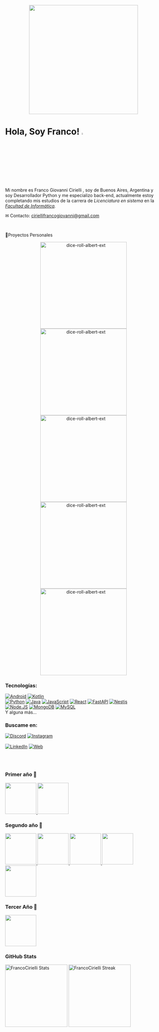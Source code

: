 <p align="center">
   <img src="https://miro.medium.com/v2/resize:fit:1358/0*eIhVp0KXrXSSHORN.gif" height="350px" loop="infinite">
</p>

<h1>Hola, Soy Franco! <img src="https://github.com/TheDudeThatCode/TheDudeThatCode/blob/master/Assets/Hi.gif" width="4%"></h1>
   
Mi nombre es Franco Giovanni Cirielli , soy de Buenos Aires, Argentina y soy Desarrollador Python y me especializo back-end, actualmente estoy completando mis estudios de la carrera de _Licenciatura en sistema_ en la _[Facultad de Informática](https://www.info.unlp.edu.ar/)._

✉ Contacto: <a href="ciriellifrancogiovanni@gmail.com">ciriellifrancogiovanni@gmail.com</a>

</br>

💼Proyectos Personales
<div align="center">
<a href="https://github.com/FrancoCirielli16/BCRestAPI"><img width="278" src="https://denvercoder1-github-readme-stats.vercel.app/api/pin/?username=FrancoCirielli16&repo=BCRestAPI&theme=merko&show_description=true" alt="dice-roll-albert-ext">
<a href="https://github.com/FrancoCirielli16/UNLPIMAGE"><img width="278" src="https://denvercoder1-github-readme-stats.vercel.app/api/pin/?username=FrancoCirielli16&repo=UNLPIMAGE&theme=merko&show_description=true" alt="dice-roll-albert-ext"></a>
<a href="https://github.com/FrancoCirielli16/Calculadora"><img width="278" src="https://denvercoder1-github-readme-stats.vercel.app/api/pin/?username=FrancoCirielli16&repo=Calculadora&theme=merko&show_description=true" alt="dice-roll-albert-ext"></a>
<a href="https://github.com/FrancoCirielli16/Python-Back-end"><img width="278" src="https://denvercoder1-github-readme-stats.vercel.app/api/pin/?username=FrancoCirielli16&repo=Python-Back-end&theme=merko&show_description=true" alt="dice-roll-albert-ext"></a>
<a href="https://github.com/FrancoCirielli16/CryptoCoinAPP"><img width="278" src="https://denvercoder1-github-readme-stats.vercel.app/api/pin/?username=FrancoCirielli16&repo=CryptoCoinAPP&theme=merko&show_description=true" alt="dice-roll-albert-ext"></a>
 
</div>


<h3>Tecnologías:</h3>

[![Android](https://img.shields.io/badge/Android-3DDC84?style=for-the-badge&logo=android&logoColor=white&labelColor=101010)]()
[![Kotlin](https://img.shields.io/badge/Kotlin-0095D5?style=for-the-badge&logo=kotlin&logoColor=white&labelColor=101010)]()
</br>
[![Python](https://img.shields.io/badge/Python-yellow?style=for-the-badge&logo=python&logoColor=white&labelColor=101010)]()
[![Java](https://img.shields.io/badge/Java-007396?style=for-the-badge&logo=java&logoColor=white&labelColor=101010)]()
[![JavaScript](https://img.shields.io/badge/JavaScript-F7DF1E?style=for-the-badge&logo=javascript&logoColor=white&labelColor=101010)]()
[![React](https://img.shields.io/badge/React-339933?style=for-the-badge&logo=React&logoColor=white&labelColor=101010)]()
[![FastAPI](https://img.shields.io/badge/FastAPI-339933?style=for-the-badge&logo=FastAPI&logoColor=white&labelColor=101010)]()
[![Nestjs](https://img.shields.io/badge/Nestjs-339933?style=for-the-badge&logo=Nestjs&logoColor=white&labelColor=101010)]()
</br>
[![Node.JS](https://img.shields.io/badge/Node.JS-339933?style=for-the-badge&logo=node.js&logoColor=white&labelColor=101010)]()
[![MongoDB](https://img.shields.io/badge/MongoDB-47A248?style=for-the-badge&logo=mongodb&logoColor=white&labelColor=101010)]()
[![MySQL](https://img.shields.io/badge/MySQL-4479A1?style=for-the-badge&logo=mysql&logoColor=white&labelColor=101010)]()
</br>
Y alguna más...

<h3>Buscame en:</h3>

[![Discord](https://img.shields.io/badge/Discord-francocirielli-5865F2?style=for-the-badge&logo=discord&logoColor=white&labelColor=101010)](discord.gg/Jur4R4Jcpx)
[![Instagram](https://img.shields.io/badge/Instagram-@franco.cirielli-E4405F?style=for-the-badge&logo=instagram&logoColor=white&labelColor=101010)](https://www.instagram.com/franco.cirielli/)
<br><br>
[![LinkedIn](https://img.shields.io/badge/LinkedIn-FrancoCirielli-0077B5?style=for-the-badge&logo=linkedin&logoColor=white&labelColor=101010)](https://www.linkedin.com/in/franco-cirielli-74ab67196)
[![Web](https://img.shields.io/badge/Web-FrancoCirielli.com-14a1f0?style=for-the-badge&logo=dev.to&logoColor=white&labelColor=101010)](https://francocirielli.me)

<br><br>

<h3>Primer año 🥇</h3> 

<div>
<!--     <a href="https://github.com/gretoide/CADP">
      <img height="100px" src="https://github-readme-stats.vercel.app/api/pin/?username=FrancoCirielli16&repo=CADP&theme=merko" />
    </a> -->
   <a href="https://github.com/FrancoCirielli16/Taller-De-Programacion">
      <img height="100px" src="https://github-readme-stats.vercel.app/api/pin/?username=FrancoCirielli16&&repo=Taller-de-Programacion&theme=merko&description=false" />
    </a> 
<!--    <a href="https://github.com/gretoide/Organizacion-de-Computadoras">
      <img height="100px" src="https://github-readme-stats.vercel.app/api/pin/?username=FrancoCirielli16&repo=Organizacion-de-Computadoras&theme=merko" />
    </a> -->
   <a href="https://github.com/FrancoCirielli16/Arquitectura-de-computadoras-AC-">
      <img height="100px" src="https://github-readme-stats.vercel.app/api/pin/?username=FrancoCirielli16&repo=Arquitectura-de-computadoras-AC-&theme=merko&description=false" />
    </a> 
</div>

<h3>Segundo año 🥈</h3>

<div>
    <a href="https://github.com/FrancoCirielli16/Python-Practica2">
      <img height="100px" src="https://github-readme-stats.vercel.app/api/pin/?username=FrancoCirielli16&repo=Python-Practica2&theme=merko&description=false" />
    </a>
    <a href="https://github.com/FrancoCirielli16/AYED">
      <img height="100px" src="https://github-readme-stats.vercel.app/api/pin/?username=FrancoCirielli16&repo=AYED&theme=merko&description=false" />
    </a>
    <a href="https://github.com/FrancoCirielli16/FOD">
      <img height="100px" src="https://github-readme-stats.vercel.app/api/pin/?username=FrancoCirielli16&repo=FOD&theme=merko&description=false" />
    </a>
    <a href="https://github.com/FrancoCirielli16/DBD">
      <img height="100px" src="https://github-readme-stats.vercel.app/api/pin/?username=FrancoCirielli16&repo=DBD&theme=merko&description=false" />
    </a> 
   <a href="https://github.com/FrancoCirielli16/Orientacion-a-objetos-1">
      <img height="100px" src="https://github-readme-stats.vercel.app/api/pin/?username=FrancoCirielli16&repo=Orientacion-a-objetos-1&theme=merko&description=false" />
    </a>
  </div>

  <h3> Tercer Año 🥉</h3>

<div>
    <a href="https://github.com/FrancoCirielli16/Programacion_Concurrente">
      <img height="100px" src="https://github-readme-stats.vercel.app/api/pin/?username=FrancoCirielli16&repo=Programacion_Concurrente&theme=merko&description=false" />
    </a>
  </div> 

<h3> GitHub Stats </h3>
<div aling="row">
  <img src="https://github-readme-stats.vercel.app/api?username=FrancoCirielli16&theme=merko&show_icons=true&hide_border=false&count_private=true" alt="FrancoCirielli Stats" height="200px">
  <img src="https://github-readme-streak-stats.herokuapp.com/?user=FrancoCirielli16&theme=merko&hide_border=false" alt="FrancoCirielli Streak" height="200px">
</div>




